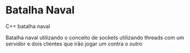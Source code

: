# Batalha Naval
C++ batalha naval

Batalha naval utilizando o conceito de sockets utilizando threads com um servidor e dois clientes que irão jogar um contra o outro
